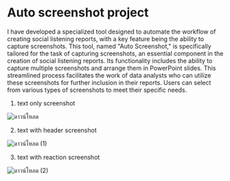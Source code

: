 # Auto screenshot project
I have developed a specialized tool designed to automate the workflow of creating social listening reports, with a key feature being the ability to capture screenshots. This tool, named "Auto Screenshot," is specifically tailored for the task of capturing screenshots, an essential component in the creation of social listening reports. Its functionality includes the ability to capture multiple screenshots and arrange them in PowerPoint slides. This streamlined process facilitates the work of data analysts who can utilize these screenshots for further inclusion in their reports. Users can select from various types of screenshots to meet their specific needs.

1. text only screenshot

![ดาวน์โหลด](https://github.com/Theerachod/automated-screenshot-project/assets/88472276/a3954ae5-b3d9-419d-9923-9528adf23583)

2. text with header screenshot

![ดาวน์โหลด (1)](https://github.com/Theerachod/automated-screenshot-project/assets/88472276/87cbb451-cb18-4a62-95ec-c325fc35fe77)

3. text with reaction screenshot

![ดาวน์โหลด (2)](https://github.com/Theerachod/automated-screenshot-project/assets/88472276/28c06eac-c895-4d63-8db6-0a4cf757e42e)
